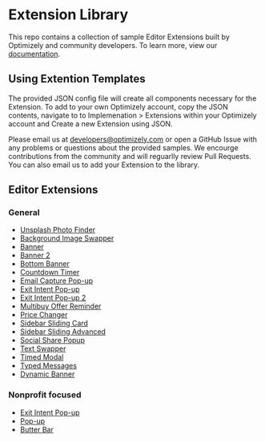 # Extension Library

This repo contains a collection of sample Editor Extensions built by Optimizely and community developers. To learn more, view our [documentation](https://developers.optimizely.com/x/extensions/).

## Using Extention Templates

The provided JSON config file will create all components necessary for the Extension. To add to your own Optimizely account, copy the JSON contents, navigate to to Implemenation > Extensions within your Optimizely account and Create a new Extension using JSON.

Please email us at developers@optimizely.com or open a GitHub Issue with any problems or questions about the provided samples. We encourge contributions from the community and will reguarlly review Pull Requests. You can also email us to add your Extension to the library.

## Editor Extensions

### General
* [Unsplash Photo Finder](https://github.com/optimizely/extension-library/blob/master/Extensions/Editor%20Extensions/Unsplash%20Photo%20Finder)
* [Background Image Swapper](https://github.com/optimizely/addons-library/tree/master/Extensions/Editor%20Extensions/Background%20Image%20Swapper)
* [Banner](https://github.com/optimizely/extension-library/tree/master/Extensions/Editor%20Extensions/Banner)
* [Banner 2](https://github.com/optimizely/extension-library/tree/master/Extensions/Editor%20Extensions/Banner%202)
* [Bottom Banner](https://github.com/optimizely/extension-library/tree/master/Extensions/Editor%20Extensions/Bottom%20Banner)
* [Countdown Timer](https://github.com/optimizely/extension-library/tree/master/Extensions/Editor%20Extensions/Countdown%20Timer)
* [Email Capture Pop-up](https://github.com/optimizely/extension-library/tree/master/Extensions/Editor%20Extensions/Email%20Capture%20Pop-up)
* [Exit Intent Pop-up](https://github.com/optimizely/extension-library/tree/master/Extensions/Editor%20Extensions/Exit%20Intent%20Pop-up)
* [Exit Intent Pop-up 2](https://github.com/optimizely/extension-library/tree/master/Extensions/Editor%20Extensions/Exit%20Intent%20Pop-up%202)
* [Multibuy Offer Reminder](https://github.com/optimizely/addons-library/tree/master/Extensions/Editor%20Extensions/Multibuy%20Offer%20Reminder)
* [Price Changer](https://github.com/optimizely/addons-library/tree/master/Extensions/Editor%20Extensions/Price%20Changer)
* [Sidebar Sliding Card](https://github.com/optimizely/extension-library/tree/master/Extensions/Editor%20Extensions/Sidebar%20Sliding%20Card)
* [Sidebar Sliding Advanced](https://github.com/optimizely/extension-library/tree/master/Extensions/Editor%20Extensions/Sliding%20Card%20Advanced)
* [Social Share Popup](https://github.com/optimizely/addons-library/tree/master/Extensions/Editor%20Extensions/Social%20Share%20Popup)
* [Text Swapper](https://github.com/optimizely/addons-library/tree/master/Extensions/Editor%20Extensions/Text%20Swapper)
* [Timed Modal](https://github.com/optimizely/extension-library/tree/master/Extensions/Editor%20Extensions/Timed%20Modal)
* [Typed Messages](https://github.com/optimizely/extension-library/tree/master/Extensions/Editor%20Extensions/Typed%20Messages)
* [Dynamic Banner](https://github.com/optimizely/extension-library/tree/master/Extensions/Editor%20Extensions/Dynamic%20Banner)


### Nonprofit focused
* [Exit Intent Pop-up](https://optimizely.github.io/jess/extensions/exit-popup.html)
* [Pop-up](https://optimizely.github.io/jess/extensions/popup.html)
* [Butter Bar](https://optimizely.github.io/jess/extensions/butterbar.html)


